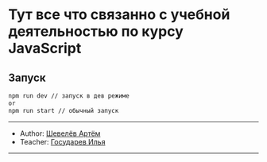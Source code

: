 # Тут все что связанно с учебной деятельностью по курсу JavaScript

## Запуск
```bash
npm run dev // запуск в дев режиме
or
npm run start // обычный запуск
```

---
* Author:  [Шевелёв Артём](https://github.com/skvilshell)
* Teacher: [Государев Илья](https://github.com/GossJS)
---